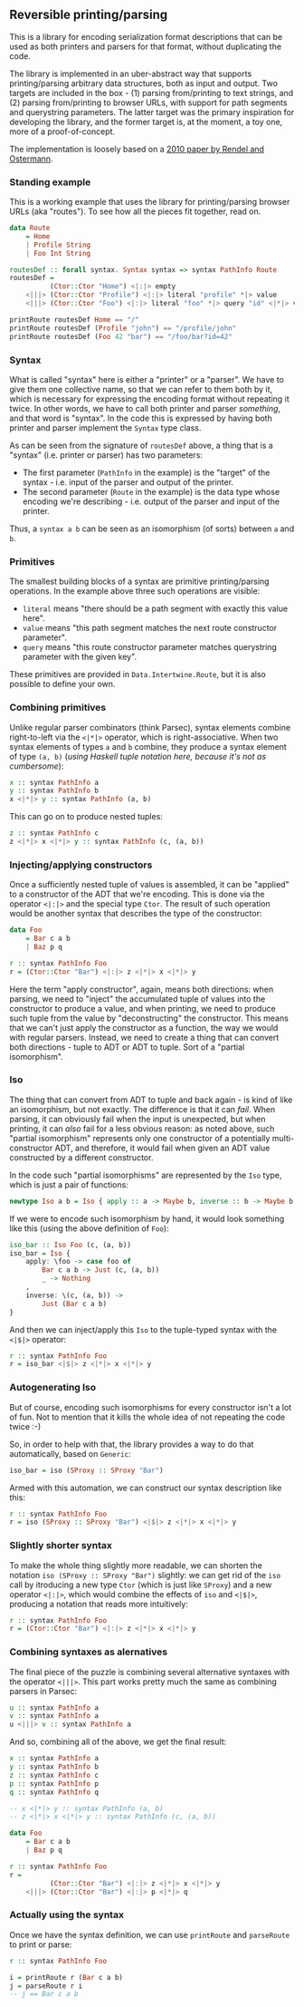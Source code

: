 ## Reversible printing/parsing

This is a library for encoding serialization format descriptions that can be used as both printers and parsers for that format, without duplicating the code.

The library is implemented in an uber-abstract way that supports printing/parsing arbitrary data structures, both as input and output. Two targets are included in the box - (1) parsing from/printing to text strings, and (2) parsing from/printing to browser URLs, with support for path segments and querystring parameters. The latter target was the primary inspiration for developing the library, and the former target is, at the moment, a toy one, more of a proof-of-concept.

The implementation is loosely based on a [2010 paper by Rendel and Ostermann](http://www.informatik.uni-marburg.de/~rendel/unparse/rendel10invertible.pdf).

### Standing example
This is a working example that uses the library for printing/parsing browser URLs (aka "routes").
To see how all the pieces fit together, read on.

```purescript
data Route
    = Home
    | Profile String
    | Foo Int String

routesDef :: forall syntax. Syntax syntax => syntax PathInfo Route
routesDef =
          (Ctor::Ctor "Home") <|:|> empty
    <|||> (Ctor::Ctor "Profile") <|:|> literal "profile" *|> value
    <|||> (Ctor::Ctor "Foo") <|:|> literal "foo" *|> query "id" <|*|> value

printRoute routesDef Home == "/"
printRoute routesDef (Profile "john") == "/profile/john"
printRoute routesDef (Foo 42 "bar") == "/foo/bar?id=42"
```

### Syntax
What is called "syntax" here is either a "printer" or a "parser". We have to give them one collective name, so that we can refer to them both by it, which is necessary for expressing the encoding format without repeating it twice. In other words, we have to call both printer and parser _something_, and that word is "syntax".
In the code this is expressed by having both printer and parser implement the `Syntax` type class.

As can be seen from the signature of `routesDef` above, a thing that is a "syntax" (i.e. printer or parser) has two parameters:
* The first parameter (`PathInfo` in the example) is the "target" of the syntax - i.e. input of the parser and output of the printer.
* The second parameter (`Route` in the example) is the data type whose encoding we're describing - i.e. output of the parser and input of the printer.

Thus, a `syntax a b` can be seen as an isomorphism (of sorts) between `a` and `b`.

### Primitives
The smallest building blocks of a syntax are primitive printing/parsing operations.
In the example above three such operations are visible:
* `literal` means "there should be a path segment with exactly this value here".
* `value` means "this path segment matches the next route constructor parameter".
* `query` means "this route constructor parameter matches querystring parameter with the given key".

These primitives are provided in `Data.Intertwine.Route`, but it is also possible to define your own.

### Combining primitives
Unlike regular parser combinators (think Parsec), syntax elements combine right-to-left via the `<|*|>` operator, which is right-associative. When two syntax elements of types `a` and `b` combine, they produce a syntax element of type `(a, b)` (_using Haskell tuple notation here, because it's not as cumbersome_):

```haskell
x :: syntax PathInfo a
y :: syntax PathInfo b
x <|*|> y :: syntax PathInfo (a, b)
```

This can go on to produce nested tuples:

```haskell
z :: syntax PathInfo c
z <|*|> x <|*|> y :: syntax PathInfo (c, (a, b))
```

### Injecting/applying constructors
Once a sufficiently nested tuple of values is assembled, it can be "applied" to a constructor of the ADT that we're encoding. This is done via the operator `<|:|>` and the special type `Ctor`. The result of such operation would be another syntax that describes the type of the constructor:

```purescript
data Foo
    = Bar c a b
    | Baz p q

r :: syntax PathInfo Foo
r = (Ctor::Ctor "Bar") <|:|> z <|*|> x <|*|> y
```

Here the term "apply constructor", again, means both directions: when parsing, we need to "inject" the accumulated tuple of values into the constructor to produce a value, and when printing, we need to produce such tuple from the value by "deconstructing" the constructor. This means that we can't just apply the constructor as a function, the way we would with regular parsers. Instead, we need to create a thing that can convert both directions - tuple to ADT or ADT to tuple. Sort of a "partial isomorphism".

### Iso
The thing that can convert from ADT to tuple and back again - is kind of like an isomorphism, but not exactly. The difference is that it can _fail_. When parsing, it can obviously fail when the input is unexpected, but when printing, it can _also_ fail for a less obvious reason: as noted above, such "partial isomorphism" represents only one constructor of a potentially multi-constructor ADT, and therefore, it would fail when given an ADT value constructed by a different constructor.

In the code such "partial isomorphisms" are represented by the `Iso` type, which is just a pair of functions:

```purescript
newtype Iso a b = Iso { apply :: a -> Maybe b, inverse :: b -> Maybe b }
```

If we were to encode such isomorphism by hand, it would look something like this (using the above definition of `Foo`):

```purescript
iso_bar :: Iso Foo (c, (a, b))
iso_bar = Iso {
    apply: \foo -> case foo of
        Bar c a b -> Just (c, (a, b))
        _ -> Nothing
    ,
    inverse: \(c, (a, b)) ->
        Just (Bar c a b)
}
```

And then we can inject/apply this `Iso` to the tuple-typed syntax with the `<|$|>` operator:

```purescript
r :: syntax PathInfo Foo
r = iso_bar <|$|> z <|*|> x <|*|> y
```

### Autogenerating Iso
But of course, encoding such isomorphisms for every constructor isn't a lot of fun. Not to mention that it kills the whole idea of not repeating the code twice :-)

So, in order to help with that, the library provides a way to do that automatically, based on `Generic`:

```purescript
iso_bar = iso (SProxy :: SProxy "Bar")
```

Armed with this automation, we can construct our syntax description like this:

```purescript
r :: syntax PathInfo Foo
r = iso (SProxy :: SProxy "Bar") <|$|> z <|*|> x <|*|> y
```

### Slightly shorter syntax
To make the whole thing slightly more readable, we can shorten the notation `iso (SProxy :: SProxy "Bar")` slightly: we can get rid of the `iso` call by itroducing a new type `Ctor` (which is just like `SProxy`) and a new operator `<|:|>`, which would combine the effects of `iso` and `<|$|>`, producing a notation that reads more intuitively:

```purescript
r :: syntax PathInfo Foo
r = (Ctor::Ctor "Bar") <|:|> z <|*|> x <|*|> y
```

### Combining syntaxes as alernatives
The final piece of the puzzle is combining several alternative syntaxes with the operator `<|||>`. This part works pretty much the same as combining parsers in Parsec:

```purescript
u :: syntax PathInfo a
v :: syntax PathInfo a
u <|||> v :: syntax PathInfo a
```

And so, combining all of the above, we get the final result:

```purescript
x :: syntax PathInfo a
y :: syntax PathInfo b
z :: syntax PathInfo c
p :: syntax PathInfo p
q :: syntax PathInfo q

-- x <|*|> y :: syntax PathInfo (a, b)
-- z <|*|> x <|*|> y :: syntax PathInfo (c, (a, b))

data Foo
    = Bar c a b
    | Baz p q

r :: syntax PathInfo Foo
r =
          (Ctor::Ctor "Bar") <|:|> z <|*|> x <|*|> y
    <|||> (Ctor::Ctor "Bar") <|:|> p <|*|> q
```

### Actually using the syntax
Once we have the syntax definition, we can use `printRoute` and `parseRoute` to print or parse:

```purescript
r :: syntax PathInfo Foo

i = printRoute r (Bar c a b)
j = parseRoute r i
-- j == Bar c a b
```
